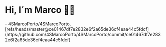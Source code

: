 <h1>Hi, I´m Marco 👋🏻</h1>
<!-- START gadpp -->
- 4SMarcoPorto/4SMarcoPorto, [refs/heads/master@ce01467df7e2832e6f2a65de36cf4eaa44c5fdcf](https://github.com/4SMarcoPorto/4SMarcoPorto/commit/ce01467df7e2832e6f2a65de36cf4eaa44c5fdcf)
